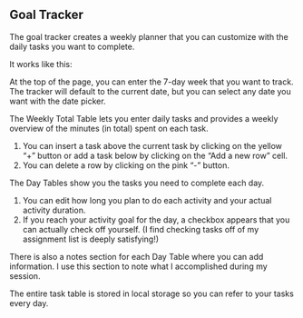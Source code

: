 ## Goal Tracker

The goal tracker creates a weekly planner that you can customize with the daily tasks you want to complete.

It works like this:

At the top of the page, you can enter the 7-day week that you want to track. The tracker will default to the current date, but you can select any date you want with the date picker.

The Weekly Total Table lets you enter daily tasks and provides a weekly overview of the minutes (in total) spent on each task.

<ol>
<li>You can insert a task above the current task by clicking on the yellow “+” button or add a task below by clicking on the “Add a new row” cell.</li>
<li>You can delete a row by clicking on the pink “-” button.</li>
</ol>

The Day Tables show you the tasks you need to complete each day.

<ol>
<li>You can edit how long you plan to do each activity and your actual activity duration.</li>
<li>If you reach your activity goal for the day, a checkbox appears that you can actually check off yourself. (I find checking tasks off of my assignment list is deeply satisfying!)</li>
</ol>

There is also a notes section for each Day Table where you can add information. I use this section to note what I accomplished during my session.

The entire task table is stored in local storage so you can refer to your tasks every day.
